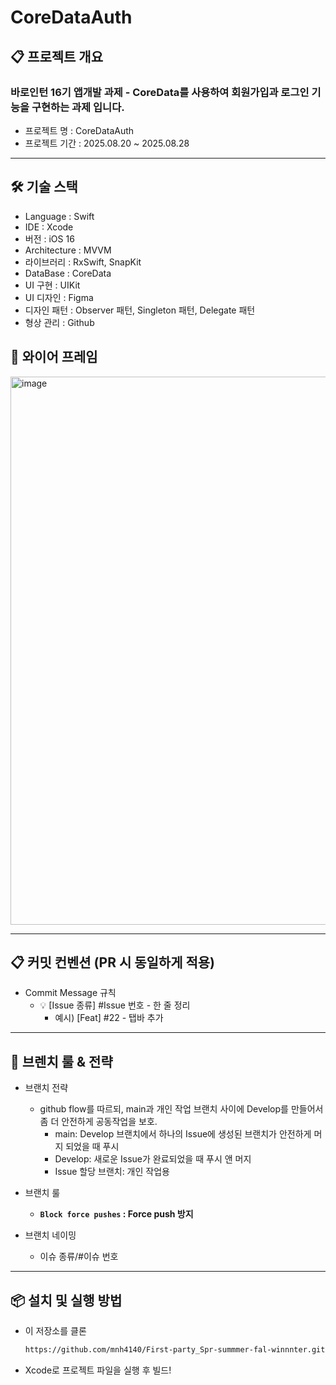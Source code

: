 # CoreDataAuth
## 📋 프로젝트 개요
### 바로인턴 16기 앱개발 과제 - CoreData를 사용하여 회원가입과 로그인 기능을 구현하는 과제 입니다.
- 프로젝트 명 : CoreDataAuth
- 프로젝트 기간 : 2025.08.20 ~ 2025.08.28

---

## 🛠️ 기술 스택
- Language : Swift
- IDE : Xcode
- 버전 : iOS 16
- Architecture : MVVM
- 라이브러리 : RxSwift, SnapKit
- DataBase : CoreData
- UI 구현 : UIKit
- UI 디자인 : Figma
- 디자인 패턴 : Observer 패턴, Singleton 패턴, Delegate 패턴
- 형상 관리 : Github

## 🎨 와이어 프레임
<img width="566" height="877" alt="image" src="https://github.com/user-attachments/assets/54046082-577f-4fe3-bbf4-884ebc555c5b" />

---

<!--
## 📱 주요 기능
### 1. 날씨 
#### 1-1. 현재 날씨
- 사용자 위치 기반 현재 날씨 데이터 표시
#### 1-2. 3시간 예보
- 3시간 단위의 기온과 날씨 표시
#### 1-3. 5일간 날씨
- 5일간의 하루 단위 최저, 최고 기온과 날씨, 강수량을 표시
### 2. 옷 추천
- 현재 날씨 데이터를 기반으로 어울리는 옷 추천 (예: 더운 날씨에는 반팔 반바지)
  - 비와 눈 예보을 먼저 확인 후 옷 추천
  - 각 온도에 맞는 옷차림 16가지 추천
### 3. 주소 검색 기능
- 검색 화면에서 주소를 검색기능
- 검색한 주소를 선택 시, 사용자의 위치가 선택한 주소로 변경
- 주소가 변경되면서, 변경된 주소의 날씨 데이터를 보여줌
### 4. 섭씨, 화씨 변경 기능
- 설정 화면에서 섭씨, 화씨 변경 가능
### 5. Pull to Refresh 기능
- 화면을 위로 잡아 당기면, 날씨 데이터가 새로고치 됨
---
-->

<!--
## 📁 디렉터리 구조
```
## 디렉터리 구조

CoreDataAuth
├── App
│ ├── AppDelegate.swift
│ └── SceneDelegate.swift
│
├── Common
│ ├── LocationManager
│ │ ├── Model
│ │ │ ├── ForwardGeocoding.swift
│ │ │ ├── ReverseGeocoding.swift
│ │ │ ├── LocationManager.swift
│ │ │ └── LocationNetworkManager.swift
│ │
│ ├── NetworkManager
│ │ └── NetworkManager.swift
│
├── Model
│ ├── CustomForecastList.swift
│ ├── OutfitRecommendation.swift
│ ├── WeatherForecast.swift
│ └── WeatherResponse.swift
│
├── View
│ ├── CollectionViewCell
│ │ ├── CellBackground.swift
│ │ ├── ClothesCell.swift
│ │ ├── ForecastListCell.swift
│ │ ├── MainCell.swift
│ │ ├── TempProgressBar.swift
│ │ └── TenDayForecastCell.swift
│ │
│ ├── Main
│ │ └── MainViewController.swift
│ │
│ ├── Search
│ │ ├── SearchResultCell.swift
│ │ └── SearchViewController.swift
│ │
│ └── Settings
│ └── SettingsViewController.swift
│
├── ViewModel
│ ├── Clothes
│ │ └── ClothesViewModel.swift
│ │
│ ├── Location
│ │ └── LocationViewModel.swift
│ │
│ └── Main
│ └── MainViewModel.swift
```
---
-->


## 📋 커밋 컨벤션 (PR 시 동일하게 적용)
- Commit Message 규칙
  - 💡 [Issue 종류] #Issue 번호 - 한 줄 정리
    - 예시) [Feat] #22 - 탭바 추가

---

## 📌 브렌치 룰 & 전략
- 브랜치 전략
    - github flow를 따르되, main과 개인 작업 브랜치 사이에 Develop를 만들어서 좀 더 안전하게 공동작업을 보호.
        - main: Develop 브랜치에서 하나의 Issue에 생성된 브랜치가 안전하게 머지 되었을 때 푸시
        - Develop: 새로운 Issue가 완료되었을 때 푸시 앤 머지
        - Issue 할당 브랜치: 개인 작업용
        
- 브랜치 룰
    - **`Block force pushes` : Force push 방지**
        
- 브랜치 네이밍
    - 이슈 종류/#이슈 번호
 
---

## 📦 설치 및 실행 방법
- 이 저장소를 클론
  ```bash
  https://github.com/mnh4140/First-party_Spr-summmer-fal-winnnter.git
  ```
- Xcode로 프로젝트 파일을 실행 후 빌드!
